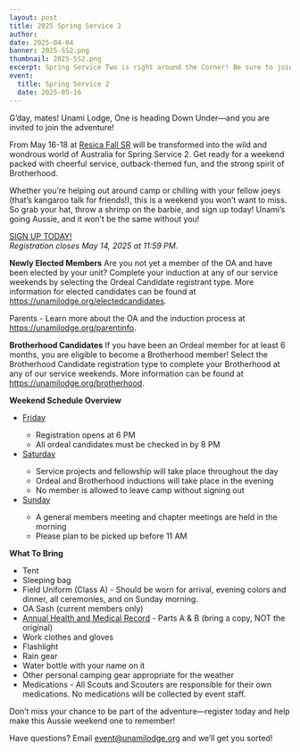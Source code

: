 ```yaml
---
layout: post
title: 2025 Spring Service 2
author:
date: 2025-04-04
banner: 2025-SS2.png 
thumbnail: 2025-SS2.png 
excerpt: Spring Service Two is right around the Corner! Be sure to join us for...
event:
  title: Spring Service 2
  date: 2025-05-16
---
```


G’day, mates! Unami Lodge, One is heading Down Under—and you are invited to join the adventure!

From May 16-18 at <a href="https://maps.app.goo.gl/AEr33ap7neDg9mou7">Resica Fall SR</a> will be transformed into the wild and wondrous world of Australia for Spring Service 2. Get ready for a weekend packed with cheerful service, outback-themed fun, and the strong spirit of Brotherhood.

Whether you’re helping out around camp or chilling with your fellow joeys (that’s kangaroo talk for friends!), this is a weekend you won’t want to miss. So grab your hat, throw a shrimp on the barbie, and sign up today! Unami’s going Aussie, and it won’t be the same without you!


<div class="text-center">
  <a href="https://scoutingevent.com/525-94122" class="btn btn-primary">SIGN UP TODAY!</a>
    <br><i>Registration closes May 14, 2025 at 11:59 PM.</i>
</div> 


**Newly Elected Members**
Are you not yet a member of the OA and have been elected by your unit? Complete your induction at any of our service weekends by selecting the Ordeal Candidate registrant type. More information for elected candidates can be found at <a href="https://unamilodge.org/electedcandidates">https://unamilodge.org/electedcandidates</a>. 

Parents - Learn more about the OA and the induction process at <a href="https://unamilodge.org/parentinfo">https://unamilodge.org/parentinfo</a>. 
 
**Brotherhood Candidates**
If you have been an Ordeal member for at least 6 months, you are eligible to become a Brotherhood member! Select the Brotherhood Candidate registration type to complete your Brotherhood at any of our service weekends. More information can be found at <a href="https://unamilodge.org/brotherhood">https://unamilodge.org/brotherhood</a>.

**Weekend Schedule Overview**
<ul>
  <li><u>Friday</u></li>
  <ul>
    <li>Registration opens at 6 PM</li>
    <li>All ordeal candidates must be checked in by 8 PM</li>
  </ul>

  <li><u>Saturday</u></li>
  <ul>
    <li>Service projects and fellowship will take place throughout the day</li>
    <li>Ordeal and Brotherhood inductions will take place in the evening</li>
    <li>No member is allowed to leave camp without signing out</li>
  </ul>

  <li><u>Sunday</u></li>
  <ul>
    <li>A general members meeting and chapter meetings are held in the morning</li>
    <li>Please plan to be picked up before 11 AM</li>
  </ul>
</ul>

**What To Bring**
<ul>
  <li>Tent</li>
  <li>Sleeping bag</li>
  <li>Field Uniform (Class A) - Should be worn for arrival, evening colors and dinner, all ceremonies, and on Sunday morning.</li>
  <li>OA Sash (current members only)</li>
  <li><a href="https://filestore.scouting.org/filestore/HealthSafety/pdf/680-001_AB.pdf">Annual Health and Medical Record</a> - Parts A & B (bring a copy, NOT the original)</li>
  <li>Work clothes and gloves</li>
  <li>Flashlight</li>
  <li>Rain gear</li>
  <li>Water bottle with your name on it</li>
  <li>Other personal camping gear appropriate for the weather</li>
  <li>Medications - All Scouts and Scouters are responsible for their own medications. No medications will be collected by event staff.</li>
</ul>

Don’t miss your chance to be part of the adventure—register today and help make this Aussie weekend one to remember!

Have questions? Email event@unamilodge.org and we’ll get you sorted!
